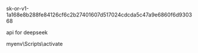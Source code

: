 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




api for deepseek


myenv\Scripts\activate

